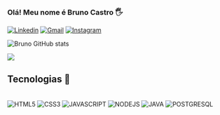 ### Olá! Meu nome é Bruno Castro 🖐️

[![Linkedin](	https://img.shields.io/badge/LinkedIn-0077B5?style=for-the-badge&logo=linkedin&logoColor=white)](https://www.linkedin.com/in/bruno-sousa-271764188/)
[![Gmail](	https://img.shields.io/badge/Gmail-D14836?style=for-the-badge&logo=gmail&logoColor=white)](mailto:brunocastroleandro@gmail.com)
[![Instagram](https://img.shields.io/badge/Instagram-E4405F?style=for-the-badge&logo=instagram&logoColor=white)](https://www.instagram.com/brunno_cxstro/)

![Bruno GitHub stats](https://github-readme-stats.vercel.app/api?username=castrobrunno&show_icons=true&theme=radical)

![](https://github-readme-stats.vercel.app/api/top-langs/?username=CastroBrunno&theme=radical&hide_border=false&include_all_commits=false&count_private=false&layout=compact)

## Tecnologias 🚀

<div style="display: inline_block"><br/>
  <img align="center" alt="HTML5" src="https://img.shields.io/badge/HTML5-E34F26?style=for-the-badge&logo=html5&logoColor=white"/>
  <img align="center" alt="CSS3" src="https://img.shields.io/badge/CSS3-1572B6?style=for-the-badge&logo=css3&logoColor=white"/>
  <img align="center" alt="JAVASCRIPT" src="https://img.shields.io/badge/JavaScript-F7DF1E?style=for-the-badge&logo=javascript&logoColor=black"/>
  <img align="center" alt="NODEJS" src="https://img.shields.io/badge/Node.js-43853D?style=for-the-badge&logo=node.js&logoColor=white"/>
  <img align="center" alt="JAVA" src="https://img.shields.io/badge/Java-ED8B00?style=for-the-badge&logo=openjdk&logoColor=white"/>
  <img align="center" alt="POSTGRESQL" src="https://img.shields.io/badge/PostgreSQL-316192?style=for-the-badge&logo=postgresql&logoColor=white"/>
</div>








